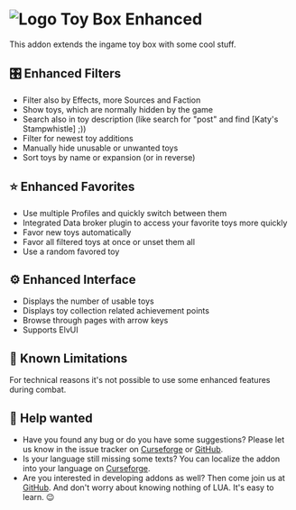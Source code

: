 # ![Logo](https://wow.zamimg.com/images/wow/icons/medium/trade_archaeology_chestoftinyglassanimals.jpg) Toy Box Enhanced
This addon extends the ingame toy box with some cool stuff.

## 🎛️ Enhanced Filters
- Filter also by Effects, more Sources and Faction
- Show toys, which are normally hidden by the game
- Search also in toy description (like search for "post" and find [Katy's Stampwhistle] ;))
- Filter for newest toy additions
- Manually hide unusable or unwanted toys
- Sort toys by name or expansion (or in reverse)

## ⭐ Enhanced Favorites
- Use multiple Profiles and quickly switch between them
- Integrated Data broker plugin to access your favorite toys more quickly
- Favor new toys automatically
- Favor all filtered toys at once or unset them all
- Use a random favored toy

## ⚙️ Enhanced Interface
- Displays the number of usable toys
- Displays toy collection related achievement points
- Browse through pages with arrow keys
- Supports ElvUI

## 🛑 Known Limitations
For technical reasons it's not possible to use some enhanced features during combat.

## 🙋 Help wanted
- Have you found any bug or do you have some suggestions? Please let us know in the issue tracker on [Curseforge](https://www.curseforge.com/wow/addons/toy-box-enhanced/issues) or [GitHub](https://github.com/exochron/ToyBoxEnhanced/issues).
- Is your language still missing some texts? You can localize the addon into your language on [Curseforge](https://www.curseforge.com/wow/addons/toy-box-enhanced/localization).
- Are you interested in developing addons as well? Then come join us at [GitHub](https://github.com/exochron/ToyBoxEnhanced). And don't worry about knowing nothing of LUA. It's easy to learn. 😉

